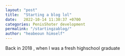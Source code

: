 ```yaml
---
layout: "post"
title:  "Starting a blog lol"
date:   2022-10-14 11:30:37 +0700
categories: PenisShoter development
permalink: "/startingzablog/"
author: "heabeoun himself"
---
```

Back in 2018 , when I was a fresh highschool graduate